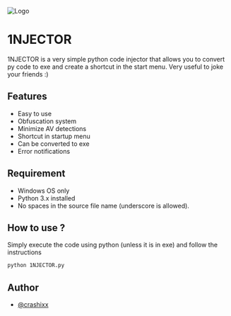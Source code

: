 
![Logo](https://imgur.com/haFZIfX)


# 1NJECTOR

1NJECTOR is a very simple python code injector that allows you to convert py code to exe and create a shortcut in the start menu. Very useful to joke your friends :)


## Features

- Easy to use
- Obfuscation system
- Minimize AV detections
- Shortcut in startup menu
- Can be converted to exe
- Error notifications

## Requirement

- Windows OS only
- Python 3.x installed
- No spaces in the source file name (underscore is allowed).



## How to use ?

Simply execute the code using python (unless it is in exe) and follow the instructions

```bash
python 1NJECTOR.py
```
    
## Author

- [@crashixx](https://github.com/crashixx)


